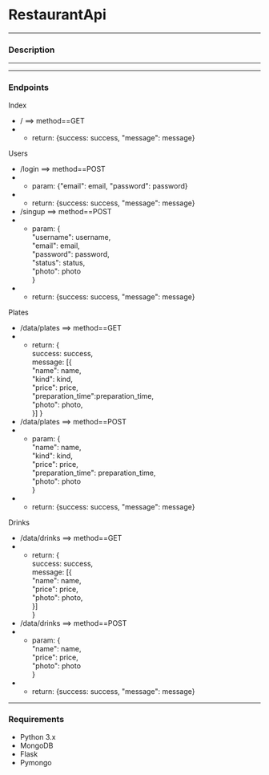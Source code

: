 # RestaurantApi
*** 
### Description
***
<!-- RestaurantApi is the server side developed for a mobile application whose
main objective is to manage user, dishes and drinks information.
It's developed using Python 3.x, Flask, MongoDB and Pymongo.
The server exposes a REST API allowing operate with web services. -->
***
### Endpoints
Index
* / ==> method==GET 
* * return:     {success: success, "message": message} 

Users
* /login ==> method==POST
* * param:      {"email": email, "password": password}
* * return:     {success: success, "message": message}
* /singup ==> method==POST
* * param:      {  
                    "username": username,  
                    "email": email,  
                    "password": password,  
                    "status": status,  
                    "photo": photo  
                }
* * return:     {success: success, "message": message}

Plates
* /data/plates ==> method==GET
* * return:     {  
                    success: success,  
                    message: [{  
                           "name": name,  
                           "kind": kind,  
                           "price": price,  
                           "preparation_time":preparation_time,  
                           "photo": photo,  
                    }]
                }
* /data/plates ==> method==POST
* * param:      {  
                    "name": name,  
                    "kind": kind,  
                    "price": price,  
                    "preparation_time": preparation_time,  
                    "photo": photo  
                }
* * return:     {success: success, "message": message}

Drinks
* /data/drinks ==> method==GET
* * return:     {  
                   success: success,  
                   message: [{  
                        "name": name,  
                       "price": price,  
                       "photo": photo,  
                   }]  
                }
* /data/drinks ==> method==POST
* * param:      {  
                    "name": name,  
                    "price": price,  
                    "photo": photo  
                }
* * return:     {success: success, "message": message}
***
### Requirements
* Python 3.x
* MongoDB
* Flask
* Pymongo